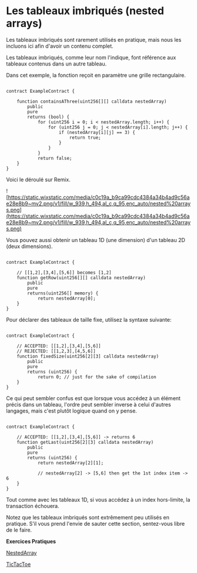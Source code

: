 # Les tableaux imbriqués (nested arrays)

Les tableaux imbriqués sont rarement utilisés en pratique, mais nous les incluons ici afin d'avoir un contenu complet.

Les tableaux imbriqués, comme leur nom l'indique, font référence aux tableaux contenus dans un autre tableau.

Dans cet exemple, la fonction reçoit en paramètre une grille rectangulaire.

```solidity

contract ExampleContract {

    function containsAThree(uint256[][] calldata nestedArray) 
        public 
        pure 
        returns (bool) {
            for (uint256 i = 0; i < nestedArray.length; i++) {
                for (uint256 j = 0; j < nestedArray[i].length; j++) {
                    if (nestedArray[i][j] == 3) {
                        return true;
                    }
                }
            }
            return false;
    }
}

```

Voici le déroulé sur Remix.

![https://static.wixstatic.com/media/c0c19a_b9ca99cdc4384a34b4ad9c56ae28e8b9~mv2.png/v1/fill/w_939,h_494,al_c,q_95,enc_auto/nested%20arrays.png](https://static.wixstatic.com/media/c0c19a_b9ca99cdc4384a34b4ad9c56ae28e8b9~mv2.png/v1/fill/w_939,h_494,al_c,q_95,enc_auto/nested%20arrays.png)

Vous pouvez aussi obtenir un tableau 1D (une dimension) d'un tableau 2D (deux dimensions).

```solidity

contract ExampleContract {

    // [[1,2],[3,4],[5,6]] becomes [1,2]
    function getRow(uint256[][] calldata nestedArray) 
        public 
        pure 
        returns(uint256[] memory) {
            return nestedArray[0];
    }
}

```

Pour déclarer des tableaux de taille fixe, utilisez la syntaxe suivante:

```solidity

contract ExampleContract {

    // ACCEPTED: [[1,2],[3,4],[5,6]]
    // REJECTED: [[1,2,3],[4,5,6]]
    function fixedSize(uint256[2][3] calldata nestedArray) 
        public 
        pure 
        returns (uint256) {
            return 0; // just for the sake of compilation
    }
}

```

Ce qui peut sembler confus est que lorsque vous accédez à un élément précis dans un tableau, l'ordre peut sembler inverse à celui d'autres langages, mais c'est plutôt logique quand on y pense.

```solidity

contract ExampleContract {

    // ACCEPTED: [[1,2],[3,4],[5,6]] -> returns 6
    function getLast(uint256[2][3] calldata nestedArray) 
        public 
        pure 
        returns (uint256) {
            return nestedArray[2][1];

            // nestedArray[2] -> [5,6] then get the 1st index item -> 6
    }
}

```

Tout comme avec les tableaux 1D, si vous accédez à un index hors-limite, la transaction échouera.

Notez que les tableaux imbriqués sont extrêmement peu utilisés en pratique. S'il vous prend l'envie de sauter cette section, sentez-vous libre de le faire.

**Exercices Pratiques**

[NestedArray](https://github.com/RareSkills/Solidity-Exercises/tree/main/NestedArray)

[TicTacToe](https://github.com/RareSkills/Solidity-Exercises/tree/main/TicTacToe)
